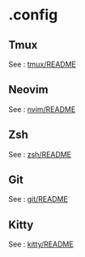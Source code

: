 # .config

## Tmux

See : [tmux/README](./tmux/README.md)

## Neovim

See : [nvim/README](https://github.com/at-github/nvim/blob/master/README.md)

## Zsh

See : [zsh/README](./zsh/README.md)

## Git

See : [git/README](./git/README.md)

## Kitty

See : [kitty/README](./kitty/README.md)

